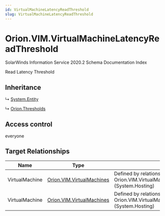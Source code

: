 ```yaml
---
id: VirtualMachineLatencyReadThreshold
slug: VirtualMachineLatencyReadThreshold
---
```


# Orion.VIM.VirtualMachineLatencyReadThreshold

SolarWinds Information Service 2020.2 Schema Documentation Index

Read Latency Threshold

## Inheritance

↳ [System.Entity](./../System/Entity)

↳ [Orion.Thresholds](./../Orion/Thresholds)

## Access control

everyone

## Target Relationships

| Name | Type | Notes |
| ------ | ------ | ------ |
| VirtualMachine | [Orion.VIM.VirtualMachines](./../Orion.VIM/VirtualMachines) | Defined by relationship Orion.VIM.VirtualMachineHostsLatencyReadThreshold (System.Hosting) |
| VirtualMachine | [Orion.VIM.VirtualMachines](./../Orion.VIM/VirtualMachines) | Defined by relationship Orion.VIM.VirtualMachineHostsLatencyReadThreshold (System.Hosting) |


